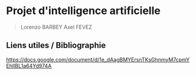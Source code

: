 # Projet d'intelligence artificielle

> Lorenzo BARBEY
>  Axel	  FEVEZ

## Liens utiles / Bibliographie
https://docs.google.com/document/d/1e_dAagBMYErsnTKsGhnmyM7cpmYEhlIBL1a64Yd974A
   
